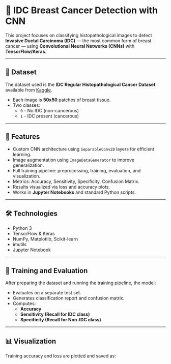 # 🧠 IDC Breast Cancer Detection with CNN

This project focuses on classifying histopathological images to detect **Invasive Ductal Carcinoma (IDC)** — the most common form of breast cancer — using **Convolutional Neural Networks (CNNs)** with **TensorFlow/Keras**.

---

## 📂 Dataset

The dataset used is the **IDC Regular Histopathological Cancer Dataset** available from [Kaggle](https://www.kaggle.com/datasets/paultimothymooney/breast-histopathology-images).

- Each image is **50x50** patches of breast tissue.
- Two classes:
  - `0` - No IDC (non-cancerous)
  - `1` - IDC present (cancerous)

---

## 🚀 Features

- Custom CNN architecture using `SeparableConv2D` layers for efficient learning.
- Image augmentation using `ImageDataGenerator` to improve generalization.
- Full training pipeline: preprocessing, training, evaluation, and visualization.
- Metrics: Accuracy, Sensitivity, Specificity, Confusion Matrix.
- Results visualized via loss and accuracy plots.
- Works in **Jupyter Notebooks** and standard Python scripts.

---

## 🛠️ Technologies

- Python 3
- TensorFlow & Keras
- NumPy, Matplotlib, Scikit-learn
- imutils
- Jupyter Notebook

---

## 🧪 Training and Evaluation

After preparing the dataset and running the training pipeline, the model:

- Evaluates on a separate test set.
- Generates classification report and confusion matrix.
- Computes:
  - **Accuracy**
  - **Sensitivity (Recall for IDC class)**
  - **Specificity (Recall for Non-IDC class)**

---

## 📊 Visualization

Training accuracy and loss are plotted and saved as:

